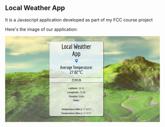 ## Local Weather App
It is a Javascript application developed as part of my FCC course project


   
Here's the image of our application:

 
![Local Weather App](https://github.com/Ajeet-shukla/FCC-Projects/blob/master/LocalWeatherApp/localWeatherApp.png "Local Weather App")


